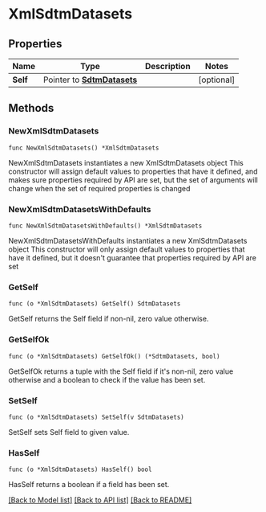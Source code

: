 # XmlSdtmDatasets

## Properties

Name | Type | Description | Notes
------------ | ------------- | ------------- | -------------
**Self** | Pointer to [**SdtmDatasets**](SdtmDatasets.md) |  | [optional] 

## Methods

### NewXmlSdtmDatasets

`func NewXmlSdtmDatasets() *XmlSdtmDatasets`

NewXmlSdtmDatasets instantiates a new XmlSdtmDatasets object
This constructor will assign default values to properties that have it defined,
and makes sure properties required by API are set, but the set of arguments
will change when the set of required properties is changed

### NewXmlSdtmDatasetsWithDefaults

`func NewXmlSdtmDatasetsWithDefaults() *XmlSdtmDatasets`

NewXmlSdtmDatasetsWithDefaults instantiates a new XmlSdtmDatasets object
This constructor will only assign default values to properties that have it defined,
but it doesn't guarantee that properties required by API are set

### GetSelf

`func (o *XmlSdtmDatasets) GetSelf() SdtmDatasets`

GetSelf returns the Self field if non-nil, zero value otherwise.

### GetSelfOk

`func (o *XmlSdtmDatasets) GetSelfOk() (*SdtmDatasets, bool)`

GetSelfOk returns a tuple with the Self field if it's non-nil, zero value otherwise
and a boolean to check if the value has been set.

### SetSelf

`func (o *XmlSdtmDatasets) SetSelf(v SdtmDatasets)`

SetSelf sets Self field to given value.

### HasSelf

`func (o *XmlSdtmDatasets) HasSelf() bool`

HasSelf returns a boolean if a field has been set.


[[Back to Model list]](../README.md#documentation-for-models) [[Back to API list]](../README.md#documentation-for-api-endpoints) [[Back to README]](../README.md)


